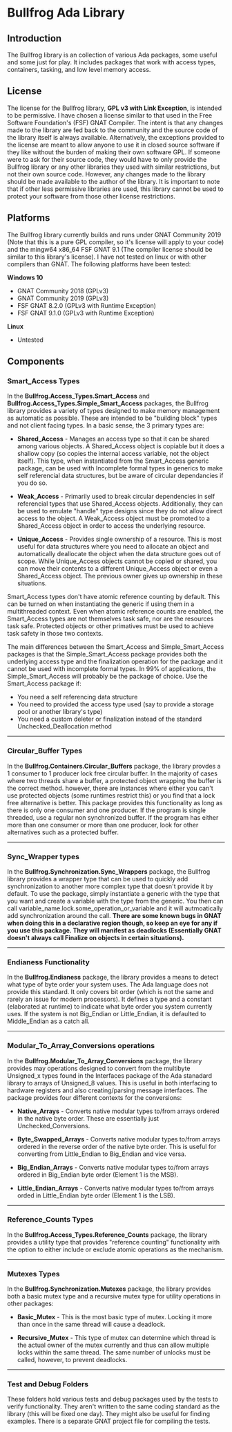 # Bullfrog Ada Library
## Introduction
The Bullfrog library is an collection of various Ada packages, some useful and some just for play.  It includes packages that work with access types, containers, tasking, and low level memory access.

## License
The license for the Bullfrog library, **GPL v3 with Link Exception**, is intended to be permissive.  I have chosen a license similar to that used in the Free Software Foundation's (FSF) GNAT Compiler.  The intent is that any changes made to the library are fed back to the community and the source code of the library itself is always available.  Alternatively, the exceptions provided to the license are meant to allow anyone to use it in closed source software if they like without the burden of making their own software GPL.  If someone were to ask for their source code, they would have to only provide the Bullfrog library or any other libraries they used with similar restrictions, but not their own source code.  However, any changes made to the library should be made available to the author of the library.  It is important to note that if other less permissive libraries are used, this library cannot be used to protect your software from those other license restrictions. 

## Platforms
The Bullfrog library currently builds and runs under GNAT Community 2019 (Note that this is a pure GPL compiler, so it's license will apply to your code) and the mingw64 x86_64 FSF GNAT 9.1 (The compiler license should be similar to this library's license).  I have not tested on linux or with other compilers than GNAT.  The following platforms have been tested:

__Windows 10__
* GNAT Community 2018 (GPLv3)
* GNAT Community 2019 (GPLv3)
* FSF GNAT 8.2.0 (GPLv3 with Runtime Exception)
* FSF GNAT 9.1.0 (GPLv3 with Runtime Exception)

__Linux__
* Untested

## Components
### Smart_Access Types
In the **Bullfrog.Access_Types.Smart_Access** and **Bullfrog.Access_Types.Simple_Smart_Access** packages, the Bullfrog library provides a variety of types designed to make memory management as automatic as possible.  These are intended to be "building block" types and not client facing types.  In a basic sense, the 3 primary types are:

* **Shared_Access** - Manages an access type so that it can be shared among various objects.  A Shared_Access object is copiable but it does a shallow copy (so copies the internal access variable, not the object itself).  This type, when instantiated from the Smart_Access generic package, can be used with Incomplete formal types in generics to make self referencial data structures, but be aware of circular dependancies if you do so.

* **Weak_Access** - Primarily used to break circular dependencies in self referencial types that use Shared_Access objects.  Additionally, they can be used to emulate "handle" type designs since they do not allow direct access to the object.  A Weak_Access object must be promoted to a Shared_Access object in order to access the underlying resource.

* **Unique_Access** - Provides single ownership of a resource.  This is most useful for data structures where you need to allocate an object and automatically deallocate the object when the data structure goes out of scope.  While Unique_Access objects cannot be copied or shared, you can move their contents to a different Unique_Access object or even a Shared_Access object.  The previous owner gives up ownership in these situations.

Smart_Access types don't have atomic reference counting by default.  This can be turned on when instantiating the generic if using them in a multithreaded context.  Even when atomic reference counts are enabled, the Smart_Access types are not themselves task safe, nor are the resources task safe.  Protected objects or other primatives must be used to achieve task safety in those two contexts.

The main differences between the Smart_Access and Simple_Smart_Access packages is that the Simple_Smart_Access package provides both the underlying access type and the finalization operation for the package and it cannot be used with incomplete formal types.  In 99% of applications, the Simple_Smart_Access will probably be the package of choice.  Use the Smart_Access package if:

* You need a self referencing data structure
* You need to provided the access type used (say to provide a storage pool or another library's type)
* You need a custom deleter or finalization instead of the standard Unchecked_Deallocation method

***

### Circular_Buffer Types
In the **Bullfrog.Containers.Circular_Buffers** package, the library provdes a 1 consumer to 1 producer lock free circular buffer.  In the majority of cases where two threads share a buffer, a protected object wrapping the buffer is the correct method.  however, there are instances where either you can't use protected objects (some runtimes restrict this) or you find that a lock free alternative is better.  This package provides this functionality as long as there is only one consumer and one producer.  If the program is single threaded, use a regular non synchronized buffer.  If the program has either more than one consumer or more than one producer, look for other alternatives such as a protected buffer.

***

### Sync_Wrapper types
In the **Bullfrog.Synchronization.Sync_Wrappers** package, the Bullfrog library provides a wrapper type that can be used to quickly add synchronization to another more complex type that doesn't provide it by default. To use the package, simply instantiate a generic with the type that you want and create a variable with the type from the generic.  You then can call variable_name.lock.some_operation_or_variable and it will autmoatically add synchronization around the call.  **There are some known bugs in GNAT when doing this in a declarative region though, so keep an eye for any if you use this package.  They will manifest as deadlocks (Essentially GNAT doesn't always call Finalize on objects in certain situations).**

***

### Endianess Functionality
In the **Bullfrog.Endianess** package, the library provides a means to detect what type of byte order your system uses.  The Ada language does not provide this standard.  It only covers bit order (which is not the same and rarely an issue for modern processors).  It defines a type and a constant (elaborated at runtime) to indicate what byte order you system currently uses.  If the system is not Big_Endian or Little_Endian, it is defaulted to Middle_Endian as a catch all.

***

### Modular_To_Array_Conversions operations
In the **Bullfrog.Modular_To_Array_Conversions** package, the library provides may operations designed to convert from the multibyte Unsigned_x types found in the Interfaces package of the Ada stanadard library to arrays of Unsigned_8 values.  This is useful in both interfacing to hardware registers and also creating/parsing message interfaces.  The package provides four different contexts for the conversions:

* **Native_Arrays** - Converts native modular types to/from arrays ordered in the native byte order.  These are essentially just Unchecked_Conversions.

* **Byte_Swapped_Arrays** - Converts native modular types to/from arrays ordered in the reverse order of the native byte order.  This is useful for converting from Little_Endian to Big_Endian and vice versa.

* **Big_Endian_Arrays** - Converts native modular types to/from arrays ordered in Big_Endian byte order (Element 1 is the MSB).

* **Little_Endian_Arrays** - Converts native modular types to/from arrays orded in Little_Endian byte order (Element 1 is the LSB).

***

### Reference_Counts Types
In the **Bullfrog.Access_Types.Reference_Counts** package, the library provides a utility type that provides "reference counting" functionality with the option to either include or exclude atomic operations as the mechanism.  

***

### Mutexes Types
In the **Bullfrog.Synchronization.Mutexes** package, the library provides both a basic mutex type and a recursive mutex type for utility operations in other packages:

* **Basic_Mutex** - This is the most basic type of mutex.  Locking it more than once in the same thread will cause a deadlock.

* **Recursive_Mutex** - This type of mutex can determine which thread is the actual owner of the mutex currently and thus can allow multiple locks within the same thread.  The same number of unlocks must be called, however, to prevent deadlocks.

***

### Test and Debug Folders
These folders hold various tests and debug packages used by the tests to verify functionality.  They aren't written to the same coding standard as the library (this will be fixed one day).  They might also be useful for finding examples.  There is a separate GNAT project file for compiling the tests.
